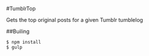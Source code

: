 #TumblrTop

Gets the top original posts for a given Tumblr tumblelog

##Builing

```
$ npm install
$ gulp
```
